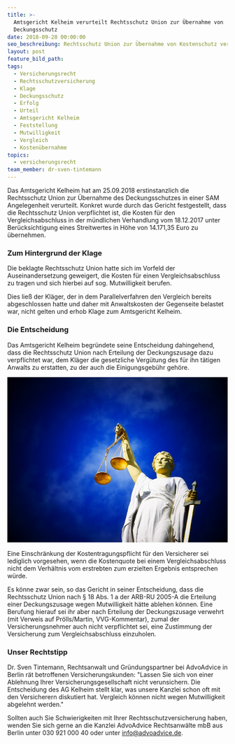 ```yaml
---
title: >-
  Amtsgericht Kelheim verurteilt Rechtsschutz Union zur Übernahme von
  Deckungsschutz
date: 2018-09-28 00:00:00
seo_beschreibung: Rechtsschutz Union zur Übernahme von Kostenschutz verurteilt
layout: post
feature_bild_path:
tags:
  - Versicherungsrecht
  - Rechtsschutzversicherung
  - Klage
  - Deckungsschutz
  - Erfolg
  - Urteil
  - Amtsgericht Kelheim
  - Feststellung
  - Mutwilligkeit
  - Vergleich
  - Kostenübernahme
topics:
  - versicherungsrecht
team_member: dr-sven-tintemann
---
```


Das Amtsgericht Kelheim hat am 25.09.2018 erstinstanzlich die Rechtsschutz Union zur Übernahme des Deckungsschutzes in einer SAM Angelegenheit verurteilt. Konkret wurde durch das Gericht festgestellt, dass die Rechtsschutz Union verpflichtet ist, die Kosten für den Vergleichsabschluss in der mündlichen Verhandlung vom 18.12.2017 unter Berücksichtigung eines Streitwertes in Höhe von 14.171,35 Euro zu übernehmen.

### Zum Hintergrund der Klage

Die beklagte Rechtsschutz Union hatte sich im Vorfeld der Auseinandersetzung geweigert, die Kosten für einen Vergleichsabschluss zu tragen und sich hierbei auf sog. Mutwilligkeit berufen.

Dies ließ der Kläger, der in dem Parallelverfahren den Vergleich bereits abgeschlossen hatte und daher mit Anwaltskosten der Gegenseite belastet war, nicht gelten und erhob Klage zum Amtsgericht Kelheim.

### Die Entscheidung

Das Amtsgericht Kelheim begründete seine Entscheidung dahingehend, dass die Rechtsschutz Union nach Erteilung der Deckungszusage dazu verpflichtet war, dem Kläger die gesetzliche Vergütung des für ihn tätigen Anwalts zu erstatten, zu der auch die Einigungsgebühr gehöre.

![Justitia - Foto Pixabay](/uploads/justice-2071539-640-2.jpg "Amtsgericht verurteilt Rechtsschutz Union")

Eine Einschränkung der Kostentragungspflicht für den Versicherer sei lediglich vorgesehen, wenn die Kostenquote bei einem Vergleichsabschluss nicht dem Verhältnis vom erstrebten zum erzielten Ergebnis entsprechen würde.

Es könne zwar sein, so das Gericht in seiner Entscheidung, dass die Rechtsschutz Union nach § 18 Abs. 1 a der ARB-RU 2005-A die Erteilung einer Deckungszusage wegen Mutwilligkeit hätte ablehen können. Eine Berufung hierauf sei ihr aber nach Erteilung der Deckungszusage verwehrt (mit Verweis auf Prölls/Martin, VVG-Kommentar), zumal der Versicherungsnehmer auch nicht verpflichtet sei, eine Zustimmung der Versicherung zum Vergleichsabschluss einzuholen.

### Unser Rechtstipp

Dr. Sven Tintemann, Rechtsanwalt und Gründungspartner bei AdvoAdvice in Berlin rät betroffenen Versicherungskunden: "Lassen Sie sich von einer Ablehnung Ihrer Versicherungsgesellschaft nicht verunsichern. Die Entscheidung des AG Kelheim stellt klar, was unsere Kanzlei schon oft mit den Versicherern diskutiert hat. Vergleich können nicht wegen Mutwilligkeit abgelehnt werden."

Sollten auch Sie Schwierigkeiten mit Ihrer Rechtsschutzversicherung haben, wenden Sie sich gerne an die Kanzlei AdvoAdvice Rechtsanwälte mbB aus Berlin unter 030 921 000 40 oder unter info@advoadvice.de.